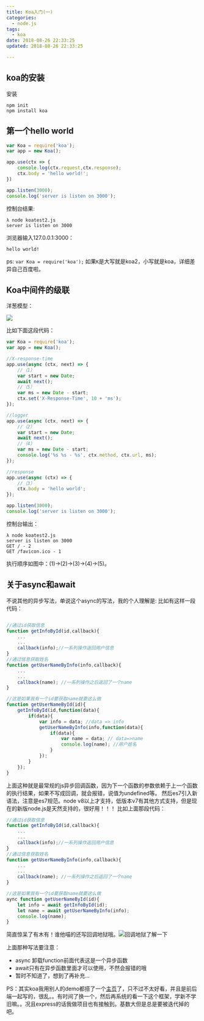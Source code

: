 ```yaml
---
title: Koa入门(一)
categories:
  - node.js
tags:
  - koa
date: 2018-08-26 22:33:25
updated: 2018-08-26 22:33:25

---
```

## koa的安装
安装
```
npm init 
npm install koa 
```
## 第一个hello world
```js
var Koa = require('koa');
var app = new Koa();

app.use(ctx => {
    console.log(ctx.request,ctx.response);
    ctx.body = 'hello world!';
})

app.listen(3000);
console.log('server is listen on 3000');

```
控制台结果:
```
λ node koatest2.js
server is listen on 3000
```
浏览器输入127.0.0.1:3000：
```
hello world!
```
ps: `var Koa = require('koa');` 如果`K`是大写就是koa2，小写就是koa，详细差异自己百度啦。

## Koa中间件的级联
洋葱模型：
<!--more-->
![](https://proxy.qnoss.seeln.com/images/yangcongmoxing.png)

比如下面这段代码：
```js
var Koa = require('koa');
var app = new Koa();

//X-response-time 
app.use(async (ctx, next) => {
	//（1）
    var start = new Date;
    await next();
    //（5）
    var ms = new Date - start;
    ctx.set('X-Response-Time', 10 + 'ms');
});

//logger 
app.use(async (ctx, next) => {
	//（2）
    var start = new Date;
    await next();
    //（4）
    var ms = new Date - start;
    console.log('%s %s - %s', ctx.method, ctx.url, ms);
});

//response
app.use(async (ctx) => {
	//（3）
    ctx.body = 'hello world';
});

app.listen(3000);
console.log('server is listen on 3000');

```
控制台输出：
```
λ node koatest2.js
server is listen on 3000
GET / - 2
GET /favicon.ico - 1
```
执行顺序如图中：(1)->(2)->(3)->(4)->(5)。

## 关于async和await
不说其他的异步写法，单说这个async的写法，我的个人理解是:
比如有这样一段代码：
```js

//通过id获取信息
function getInfoById(id,callback){
	...
	...
	callback(info);//一系列操作返回用户信息
}
//通过信息获取姓名
function getUserNameByInfo(info,callback){
	...
	...
	callback(name); //一系列操作之后返回了一个name
}

//这是如果我有一个id要获取name就要这么做
function getUserNameById(id){
	getInfoById(id,function(data){
		if(data){ 
			var info = data; //data => info
			getUserNameByInfo(info,function(data){
				if(data){
					var name = data; // data=>name
					console.log(name); //用户姓名
				}
			});
		}
	});
}

```
上面这种就是最常规的js异步回调函数，因为下一个函数的参数依赖于上一个函数的执行结果，如果不写成回调，就会报错，说值为undefined等。
然后es7引入新语法，注意是es7规范。node v8以上才支持，低版本v7有其他方式支持，但是现在的新版node.js是天然支持的，很好用！！！
比如上面那段代码：
```js
//通过id获取信息
function getInfoById(id,callback){
	...
	...
	callback(info);//一系列操作返回用户信息
}
//通过信息获取姓名
function getUserNameByInfo(info,callback){
	...
	...
	callback(name); //一系列操作之后返回了一个name
}

//这是如果我有一个id要获取name就要这么做
aync function getUserNameById(id){ 
	let info = await getInfoById(id);
	let name = await getUserNameByInfo(info);
	console.log(name);
}
```
简直惊呆了有木有！谁他喵的还写回调地狱哦。![回调地狱了解一下](https://proxy.qnoss.seeln.com/images/huidiaodiyu.jpg)

上面那种写法要注意：
- async 卸载function前面代表这是一个异步函数
- await只有在异步函数里面才可以使用，不然会报错的哦
- 暂时不知道了，想到了再补充...


PS：其实koa我用别人的demo都搭了一个[主页](http://www.ruomu.cc)了，只不过不太好看，并且是前后端一起写的，很乱。。有时间了换一个，然后再系统的看一下这个框架，学新不学旧嘛。。况且express的话我做项目也有接触到。基数大但是总是要被迭代掉的吧。

